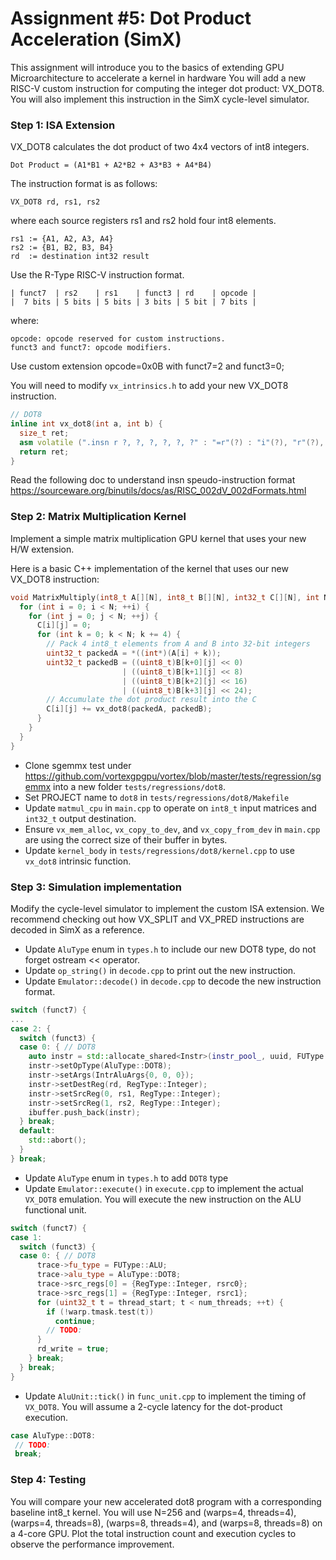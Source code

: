 # Assignment #5: Dot Product Acceleration (SimX)

This assignment will introduce you to the basics of extending GPU Microarchitecture to accelerate a kernel in hardware
You will add a new RISC-V custom instruction for computing the integer dot product: VX\_DOT8.
You will also implement this instruction in the SimX cycle-level simulator.

### Step 1: ISA Extension

VX\_DOT8 calculates the dot product of two 4x4 vectors of int8 integers.

```
Dot Product = (A1*B1 + A2*B2 + A3*B3 + A4*B4)
```

The instruction format is as follows:

```
VX_DOT8 rd, rs1, rs2
```
where each source registers rs1 and rs2 hold four int8 elements.

```
rs1 := {A1, A2, A3, A4}
rs2 := {B1, B2, B3, B4}
rd  := destination int32 result
```

Use the R-Type RISC-V instruction format.

```
| funct7  | rs2    | rs1    | funct3 | rd    | opcode |
|  7 bits | 5 bits | 5 bits | 3 bits | 5 bit | 7 bits |
```

where:

```
opcode: opcode reserved for custom instructions.
funct3 and funct7: opcode modifiers.
```
Use custom extension opcode=0x0B with funct7=2 and funct3=0;

You will need to modify `vx_intrinsics.h` to add your new VX_DOT8 instruction.

``` c++
// DOT8
inline int vx_dot8(int a, int b) {
  size_t ret;
  asm volatile (".insn r ?, ?, ?, ?, ?, ?" : "=r"(?) : "i"(?), "r"(?), "r"(?));
  return ret;
}

```

Read the following doc to understand insn speudo-instruction format
https://sourceware.org/binutils/docs/as/RISC_002dV_002dFormats.html

### Step 2: Matrix Multiplication Kernel

Implement a simple matrix multiplication GPU kernel that uses your new H/W extension.

Here is a basic C++ implementation of the kernel that uses our new VX\_DOT8 instruction:

``` c++
void MatrixMultiply(int8_t A[][N], int8_t B[][N], int32_t C[][N], int N) {
  for (int i = 0; i < N; ++i) {
    for (int j = 0; j < N; ++j) {
      C[i][j] = 0;
      for (int k = 0; k < N; k += 4) {
        // Pack 4 int8_t elements from A and B into 32-bit integers
        uint32_t packedA = *((int*)(A[i] + k));
        uint32_t packedB = ((uint8_t)B[k+0][j] << 0)
                         | ((uint8_t)B[k+1][j] << 8)
                         | ((uint8_t)B[k+2][j] << 16)
                         | ((uint8_t)B[k+3][j] << 24);
        // Accumulate the dot product result into the C
        C[i][j] += vx_dot8(packedA, packedB);
      }
    }
  }
}
```

- Clone sgemmx test under https://github.com/vortexgpgpu/vortex/blob/master/tests/regression/sgemmx into a new folder `tests/regressions/dot8`.
- Set PROJECT name to `dot8` in `tests/regressions/dot8/Makefile`
- Update `matmul_cpu` in `main.cpp` to operate on `int8_t` input matrices and `int32_t` output destination.
- Ensure `vx_mem_alloc`, `vx_copy_to_dev`, and `vx_copy_from_dev` in `main.cpp` are using the correct size of their buffer in bytes.
- Update `kernel_body` in `tests/regressions/dot8/kernel.cpp` to use `vx_dot8` intrinsic function.

### Step 3: Simulation implementation

Modify the cycle-level simulator to implement the custom ISA extension.
We recommend checking out how VX_SPLIT and VX_PRED instructions are decoded in SimX as a reference.

 - Update `AluType` enum in `types.h` to include our new DOT8 type, do not forget ostream << operator.
 - Update `op_string()` in `decode.cpp` to print out the new instruction.
 - Update `Emulator::decode()` in `decode.cpp` to decode the new instruction format.

``` c++
switch (funct7) {
...
case 2: {
  switch (funct3) {
  case 0: { // DOT8
    auto instr = std::allocate_shared<Instr>(instr_pool_, uuid, FUType::ALU);
    instr->setOpType(AluType::DOT8);
    instr->setArgs(IntrAluArgs{0, 0, 0});
    instr->setDestReg(rd, RegType::Integer);
    instr->setSrcReg(0, rs1, RegType::Integer);
    instr->setSrcReg(1, rs2, RegType::Integer);
    ibuffer.push_back(instr);
  } break;
  default:
    std::abort();
  }
} break;
```

 - Update `AluType` enum in `types.h` to add `DOT8` type
 - Update `Emulator::execute()` in `execute.cpp` to implement the actual `VX_DOT8` emulation. You will execute the new instruction on the ALU functional unit.

``` c++
switch (funct7) {
case 1:
  switch (funct3) {
  case 0: { // DOT8
      trace->fu_type = FUType::ALU;
      trace->alu_type = AluType::DOT8;
      trace->src_regs[0] = {RegType::Integer, rsrc0};
      trace->src_regs[1] = {RegType::Integer, rsrc1};
      for (uint32_t t = thread_start; t < num_threads; ++t) {
        if (!warp.tmask.test(t))
          continue;
        // TODO:
      }
      rd_write = true;
    } break;
  } break;
}
```

 - Update `AluUnit::tick()` in `func_unit.cpp` to implement the timing of `VX_DOT8`.
 You will assume a 2-cycle latency for the dot-product execution.

 ``` c++
case AluType::DOT8:
  // TODO:
  break;
 ```

### Step 4: Testing

You will compare your new accelerated dot8 program with a corresponding baseline int8_t kernel.
You will use N=256 and (warps=4, threads=4), (warps=4, threads=8), (warps=8, threads=4), and (warps=8, threads=8) on a 4-core GPU.
Plot the total instruction count and execution cycles to observe the performance improvement.
